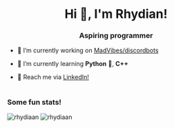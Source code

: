 <h1 align="center">Hi 👋, I'm Rhydian!</h1>
<h3 align="center">Aspiring programmer</h3>

- 🔭 I’m currently working on [MadVibes/discordbots](https://github.com/MadVibes/discordbots)

- 🌱 I’m currently learning **Python** 🐍, **C++**

- 📄 Reach me via [LinkedIn!](https://www.linkedin.com/in/rhydian-sion-davies/)


<h1></h1>
<h3 align="left">Some fun stats!</h3>
<p>
  <img src="https://github-readme-streak-stats.herokuapp.com/?user=rhydiaan&theme=dark" alt="rhydiaan" />
  <img src="https://github-readme-stats.vercel.app/api?username=rhydiaan&show_icons=true&theme=dark&locale=en" alt="rhydiaan" />
</p> 
